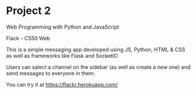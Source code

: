 # Project 2

Web Programming with Python and JavaScript

Flack - CS50 Web

This is a simple messaging app developed using JS, Python, HTML & CSS
as well as frameworks like Flask and SocketIO

Users can salect a channel on the sidebar (as well as create a new one)
and send messages to everyone in them.

You can try it at https://flackr.herokuapp.com/
